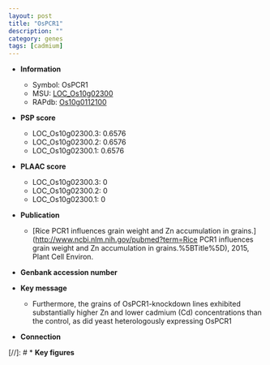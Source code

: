 ```yaml
---
layout: post
title: "OsPCR1"
description: ""
category: genes
tags: [cadmium]
---
```


* **Information**  
    + Symbol: OsPCR1  
    + MSU: [LOC_Os10g02300](http://rice.plantbiology.msu.edu/cgi-bin/ORF_infopage.cgi?orf=LOC_Os10g02300)  
    + RAPdb: [Os10g0112100](http://rapdb.dna.affrc.go.jp/viewer/gbrowse_details/irgsp1?name=Os10g0112100)  

* **PSP score**  
    + LOC_Os10g02300.3: 0.6576 
    + LOC_Os10g02300.2: 0.6576 
    + LOC_Os10g02300.1: 0.6576 

* **PLAAC score**  
    + LOC_Os10g02300.3: 0 
    + LOC_Os10g02300.2: 0 
    + LOC_Os10g02300.1: 0 

* **Publication**  
    + [Rice PCR1 influences grain weight and Zn accumulation in grains.](http://www.ncbi.nlm.nih.gov/pubmed?term=Rice PCR1 influences grain weight and Zn accumulation in grains.%5BTitle%5D), 2015, Plant Cell Environ.

* **Genbank accession number**  

* **Key message**  
    + Furthermore, the grains of OsPCR1-knockdown lines exhibited substantially higher Zn and lower cadmium (Cd) concentrations than the control, as did yeast heterologously expressing OsPCR1

* **Connection**  

[//]: # * **Key figures**  


